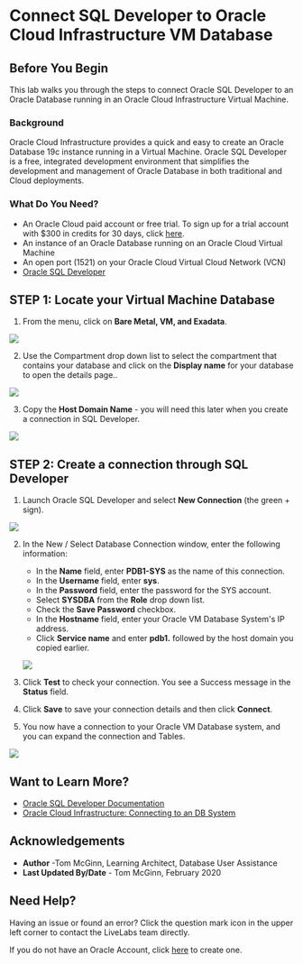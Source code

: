 # Connect SQL Developer to Oracle Cloud Infrastructure VM Database
## Before You Begin

This lab walks you through the steps to connect Oracle SQL Developer to an Oracle Database running in an Oracle Cloud Infrastructure Virtual Machine.

### Background
Oracle Cloud Infrastructure provides a quick and easy to create an Oracle Database 19c instance running in a Virtual Machine. Oracle SQL Developer is a free, integrated development environment that simplifies the development and management of Oracle Database in both traditional and Cloud deployments.

### What Do You Need?

* An Oracle Cloud paid account or free trial. To sign up for a trial account with $300 in credits for 30 days, click [here](https://cloud.oracle.com/tryit).
* An instance of an Oracle Database running on an Oracle Cloud Virtual Machine
* An open port (1521) on your Oracle Cloud Virtual Cloud Network (VCN)
* [Oracle SQL Developer](https://www.oracle.com/tools/downloads/sqldev-downloads.html)

## **STEP 1**: Locate your Virtual Machine Database

1. From the menu, click on **Bare Metal, VM, and Exadata**.

  ![](images/bare-metal-vm-exadata.png " ")

2. Use the Compartment drop down list to select the compartment that contains your database and click on the **Display name** for your database to open the details page..

  ![](images/select-db-system.png " ")

3. Copy the **Host Domain Name** - you will need this later when you create a connection in SQL Developer.

  ![](images/db-system-details.png " ")

## **STEP 2**: Create a connection through SQL Developer

1. Launch Oracle SQL Developer and select **New Connection** (the green + sign).

  ![](images/sd-create-connection.png " ")

2. In the New / Select Database Connection window, enter the following information:
     * In the **Name** field, enter **PDB1-SYS** as the name of this connection.
     * In the **Username** field, enter **sys**.
     * In the **Password** field, enter the password for the SYS account.
     * Select **SYSDBA** from the **Role** drop down list.
     * Check the **Save Password** checkbox.
     * In the **Hostname** field, enter your Oracle VM Database System's IP address.
     * Click **Service name** and enter **pdb1.** followed by the host domain you copied earlier.

   ![](images/sd-new-connection.png " ")

3. Click **Test** to check your connection. You see a Success message in the **Status** field.
4. Click **Save** to save your connection details and then click **Connect**.

5. You now have a connection to your Oracle VM Database system, and you can expand the connection and Tables.

  ![](images/sd-connected.png " ")

## Want to Learn More?

* [Oracle SQL Developer Documentation](https://docs.oracle.com/en/database/oracle/sql-developer/)
* [Oracle Cloud Infrastructure: Connecting to an DB System](https://docs.cloud.oracle.com/en-us/iaas/Content/Database/Tasks/connectingDB.htm)

## Acknowledgements
* **Author** -Tom McGinn, Learning Architect, Database User Assistance
* **Last Updated By/Date** - Tom McGinn, February 2020

## Need Help?  
Having an issue or found an error?  Click the question mark icon in the upper left corner to contact the LiveLabs team directly.

If you do not have an Oracle Account, click [here](https://profile.oracle.com/myprofile/account/create-account.jspx) to create one. 
